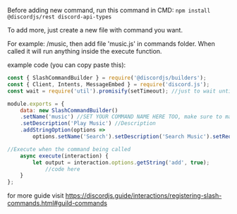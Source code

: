 Before adding new command, run this command in CMD:
``npm install @discordjs/rest discord-api-types``

To add more, just create a new file with command you want.

For example: /music,
then add file 'music.js' in commands folder.
When called it will run anything inside the execute function.

example code (you can copy paste this): 
```js
const { SlashCommandBuilder } = require('@discordjs/builders');
const { Client, Intents, MessageEmbed } = require('discord.js');
const wait = require('util').promisify(setTimeout); //just to wait until timer runs out then the next is called

module.exports = {
	data: new SlashCommandBuilder()
    .setName('music') //SET YOUR COMMAND NAME HERE TOO, make sure to make it the same as the file name!
	.setDescription('Play Music') //Description
	.addStringOption(options =>
	    options.setName('Search').setDescription('Search Music').setRequired(true)), //Add option for searching music

//Execute when the command being called
	async execute(interaction) {   
		let output = interaction.options.getString('add', true);
    		//code here
	}
};
```

for more guide visit https://discordjs.guide/interactions/registering-slash-commands.html#guild-commands
